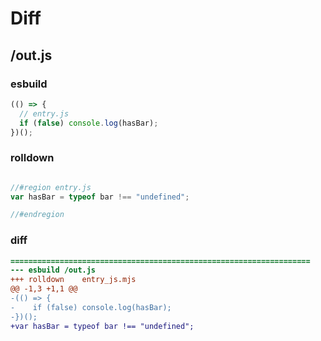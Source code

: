 # Diff
## /out.js
### esbuild
```js
(() => {
  // entry.js
  if (false) console.log(hasBar);
})();
```
### rolldown
```js

//#region entry.js
var hasBar = typeof bar !== "undefined";

//#endregion

```
### diff
```diff
===================================================================
--- esbuild	/out.js
+++ rolldown	entry_js.mjs
@@ -1,3 +1,1 @@
-(() => {
-    if (false) console.log(hasBar);
-})();
+var hasBar = typeof bar !== "undefined";

```